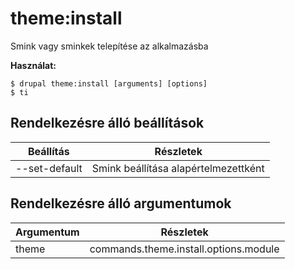 # theme:install
Smink vagy sminkek telepítése az alkalmazásba

**Használat:**
```
$ drupal theme:install [arguments] [options]
$ ti  
```

## Rendelkezésre álló beállítások
Beállítás | Részletek
-------|-------------
--set-default | Smink beállítása alapértelmezettként

## Rendelkezésre álló argumentumok
Argumentum | Részletek
---------|-------------
theme | commands.theme.install.options.module
